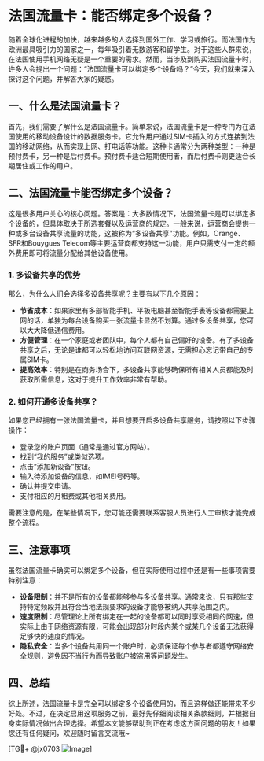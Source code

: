 # 法国流量卡：能否绑定多个设备？

随着全球化进程的加快，越来越多的人选择到国外工作、学习或旅行。而法国作为欧洲最具吸引力的国家之一，每年吸引着无数游客和留学生。对于这些人群来说，在法国使用手机网络无疑是一个重要的需求。然而，当涉及到购买法国流量卡时，许多人会提出一个问题：“法国流量卡可以绑定多个设备吗？”今天，我们就来深入探讨这个问题，并解答大家的疑惑。

## 一、什么是法国流量卡？

首先，我们需要了解什么是法国流量卡。简单来说，法国流量卡是一种专门为在法国使用的移动设备设计的数据服务卡。它允许用户通过SIM卡插入的方式连接到法国的移动网络，从而实现上网、打电话等功能。这种卡通常分为两种类型：一种是预付费卡，另一种是后付费卡。预付费卡适合短期使用者，而后付费卡则更适合长期居住或工作的用户。

## 二、法国流量卡能否绑定多个设备？

这是很多用户关心的核心问题。答案是：大多数情况下，法国流量卡是可以绑定多个设备的，但具体取决于所选套餐以及运营商的规定。一般来说，运营商会提供一种或多台设备共享流量的功能，这被称为“多设备共享”功能。例如，Orange、SFR和Bouygues Telecom等主要运营商都支持这一功能，用户只需支付一定的额外费用即可将流量分配给其他设备使用。

### 1. 多设备共享的优势

那么，为什么人们会选择多设备共享呢？主要有以下几个原因：

- **节省成本**：如果家里有多部智能手机、平板电脑甚至智能手表等设备都需要上网的话，单独为每台设备购买一张流量卡显然不划算。通过多设备共享，您可以大大降低通信费用。
- **方便管理**：在一个家庭或者团队中，每个人都有自己偏好的设备。有了多设备共享之后，无论是谁都可以轻松地访问互联网资源，无需担心忘记带自己的专属SIM卡。
- **提高效率**：特别是在商务场合下，多设备共享能够确保所有相关人员都能及时获取所需信息，这对于提升工作效率非常有帮助。

### 2. 如何开通多设备共享？

如果您已经拥有一张法国流量卡，并且想要开启多设备共享服务，请按照以下步骤操作：

- 登录您的账户页面（通常是通过官方网站）。
- 找到“我的服务”或类似选项。
- 点击“添加新设备”按钮。
- 输入待添加设备的信息，如IMEI号码等。
- 确认并提交申请。
- 支付相应的月租费或其他相关费用。

需要注意的是，在某些情况下，您可能还需要联系客服人员进行人工审核才能完成整个流程。

## 三、注意事项

虽然法国流量卡确实可以绑定多个设备，但在实际使用过程中还是有一些事项需要特别注意：

- **设备限制**：并不是所有的设备都能够参与多设备共享。通常来说，只有那些支持特定频段并且符合当地法规要求的设备才能够被纳入共享范围之内。
- **速度限制**：尽管理论上所有绑定在一起的设备都可以同时享受相同的网速，但实际上由于网络资源有限，可能会出现部分时段内某个或某几个设备无法获得足够快的速度的情况。
- **隐私安全**：当多个设备共用同一个账户时，必须保证每个参与者都遵守网络安全规则，避免因不当行为而导致账户被盗用等问题发生。

## 四、总结

综上所述，法国流量卡是完全可以绑定多个设备使用的，而且这样做还能带来不少好处。不过，在决定启用这项服务之前，最好先仔细阅读相关条款细则，并根据自身实际情况做出合理选择。希望本文能够帮助到正在考虑这方面问题的朋友！如果您还有任何疑问，欢迎随时留言交流哦~

[TG💪+ @jx0703 ![Image](https://github.com/user-attachments/assets/dbca1d08-cadb-493c-b0ec-ad6f7a83f270)]